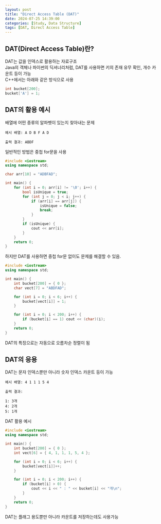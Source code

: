 ```yaml
---
layout: post
title: "Direct Access Table (DAT)"
date: 2024-07-25 14:39:00
categories: [Study, Data Structure]
tags: [DAT, Direct Access Table]
---
```

## DAT(Direct Access Table)란?
DAT는 값을 인덱스로 활용하는 자료구조<br>
Java의 객체나 파이썬의 딕셔너리처럼, DAT를 사용하면 키의 존재 유무 확인, 개수 카운트 등이 가능<br>
C++에서는 아래와 같은 방식으로 사용

```cpp
int bucket[200]; 
bucket['A'] = 1;
```

## DAT의 활용 예시

배열에 어떤 종류의 알파벳이 있는지 찾아내는 문제

```
예시 배열: A D B F A D

출력 결과: ABDF
```

일반적인 방법은 중첩 for문을 사용

```cpp
#include <iostream>
using namespace std;

char arr[10] = "ADBFAD";

int main() {
    for (int i = 0; arr[i] != '\0'; i++) {
        bool isUnique = true;
        for (int j = 0; j < i; j++) {
            if (arr[i] == arr[j]) {
                isUnique = false;
                break;
            }
        }
        if (isUnique) {
            cout << arr[i];
        }
    }
    return 0;
}​
```

하지만 DAT를 사용하면 중첩 for문 없이도 문제를 해결할 수 있음.

```cpp
#include <iostream>
using namespace std;

int main() {
    int bucket[200] = { 0 };
    char vect[7] = "ABDFAD";

    for (int i = 0; i < 6; i++) {
        bucket[vect[i]] = 1;
    }

    for (int i = 0; i < 200; i++) {
        if (bucket[i] == 1) cout << (char)(i);
    }
    return 0;
}
```

DAT의 특징으로는 자동으로 오름차순 정렬이 됨

## DAT의 응용

DAT는 문자 인덱스뿐만 아니라 숫자 인덱스 카운트 등이 가능

```
예시 배열: 4 1 1 1 5 4

출력 결과:

1: 3개
4: 2개
5: 1개
```

DAT 활용 예시

```cpp
#include <iostream>
using namespace std;

int main() {
    int bucket[200] = { 0 };
    int vect[6] = { 4, 1, 1, 1, 5, 4 };

    for (int i = 0; i < 6; i++) {
        bucket[vect[i]]++;
    }

    for (int i = 0; i < 200; i++) {
        if (bucket[i] > 0) {
            cout << i << " : " << bucket[i] << "개\n";
        }
    }
    return 0;
}
```

DAT는 플래그 용도뿐만 아니라 카운트를 저장하는데도 사용가능
